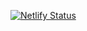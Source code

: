 [![Netlify Status](https://api.netlify.com/api/v1/badges/8fdb7399-969d-421b-9be8-41a372e1665b/deploy-status)](https://app.netlify.com/sites/yoboyogi/deploys) 
